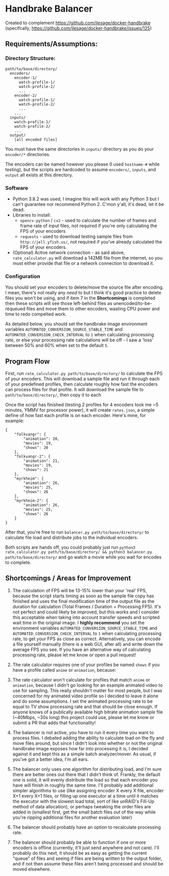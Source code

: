 # Handbrake Balancer

Created to complement https://github.com/jlesage/docker-handbrake (specifcally, https://github.com/jlesage/docker-handbrake/issues/125)

## Requirements/Assumptions:

### Directory Structure:

```
path/to/base/directory/
  encoders/
    encoder-1/
      watch-profile-1/
      watch-profile-2/
      ...
    encoder-2/
      watch-profile-1/
      watch-profile-2/
      ...
    ...
  inputs/
    watch-profile-1/
    watch-profile-2/
    ...
  output/
    [all encoded files]
```

You must have the same directories in `inputs/` directory as you do your `encoder/*` directories.

The encoders can be named however you please (I used `hostname-#` while testing), but the scripts are hardcoded to assume `encoders/`, `inputs`, and `output` all exists at this directory.

### Software

* Python 3.8.2 was used, I imagine this will work with any Python 3 but I can't guarantee nor recommend Python 2.  C'mon y'all, it's dead, let it be dead.
* Libraries to install:
  * `opencv-python` / `cv2` - used to calculate the number of frames and frame rate of input files, not required if you're only calculating the FPS of your encoders
  * `requests` - used to download testing sample files from `http://jell.yfish.us/`, not required if you've already calculated the FPS of your encoders.
* (Optional) Active network connection - as said above, `rate_calculator.py` will download a 142MB file from the internet, so you must either provide that file or a network connection to download it.

### Configuration

You should set your encoders to delete/move the source file after encoding.  I mean, there's not really any _need_ to but I think it's good practice to delete files you won't be using, and if item 7 in the **Shortcomings** is completed then these scripts will see those left-behind files as unencoded/to-be-requeued files and move them to other encoders, wasting CPU power and time to redo compelted work.

As detailed below, you should set the handbrake image environment variables `AUTOMATED_CONVERSION_SOURCE_STABLE_TIME` and `AUTOMATED_CONVERSION_CHECK_INTERVAL` to `1` when calculating processing rate, or else your processing rate calculations will be off - I saw a 'loss' between 50% and 60% when set to the default `5`.

## Program Flow

First, run `rate_calculator.py path/to/base/directory/` to calculate the FPS of your encoders.  This will download a sample file and run it through each of your predefined profiles, then calculate roughly how fast the encoders can process files for that profile.  It will download the sample file to `path/to/base/directory/`, then copy it to each 

Once the script has finished (testing 2 profiles for 4 encoders took me ~5 minutes, YMMV for processor power), it will create `rates.json`, a simple define of how fast each profile is on each encoder.  Here's mine, for example:

```
{
    "folkvangr": {
        "animation": 20,
        "movies": 19,
        "shows": 20
    },
    "folkvangr-2": {
        "animation": 21,
        "movies": 19,
        "shows": 21
    },
    "myrkheim": {
        "animation": 26,
        "movies": 25,
        "shows": 26
    },
    "myrkheim-2": {
        "animation": 26,
        "movies": 25,
        "shows": 26
    }
}
```

After that, you're free to run `balancer.py path/to/base/directory/` to calculate file load and distribute jobs to the individual encoders.

Both scripts are hands off, you could probably just run `python3 rate_calculator.py path/to/base/directory/ && python3 balancer.py path/to/base/directory/` and go watch a movie while you wait for encodes to complete.

## Shortcomings / Areas for Improvement

1. The calculation of FPS will be 13-15% lower than your 'real' FPS, because the script starts timing as soon as the sample file copy has finished and uses the final modification time of the output file as the duration for calculation (Total Frames / Duration = Processing FPS).  It's not perfect and could likely be improved, but this works and I consider this acceptable when taking into account transfer speeds and scripted wait time in the original image.  I **highly recommend** you set the environment variables `AUTOMATED_CONVERSION_SOURCE_STABLE_TIME` and `AUTOMATED_CONVERSION_CHECK_INTERVAL` to `1` when calculating processing rate, to get your FPS as close as correct.  Alternatively, you can encode a file yourself manually (there is a web GUI, after all) and write down the average FPS you see.  If you have an alternative way of calculating processing rate, please let me know or open a pull request!

2. The rate calculator requires one of your profiles be named `shows` if you have a profile called `anime` or `animation`, because:

3. The rate calculator won't calculate for profiles that match `anime` or `animation`, because I didn't go looking for an example animated video to use for sampling.  This really shouldn't matter for most people, but I was concerned for my animated video profile so I decided to leave it alone and do some assumptions.  I set the animated processing rate to be equal to TV show processing rate and that should be close enough.  If anyone knows of a publically available high bitrate animation sample file (~40Mbps, ~30s long) this project could use, please let me know or submit a PR that adds that functionality!

4. The balancer is not active, you have to run it every time you want to process files.  I debated adding the ability to calculate load on the fly and move files around, but since I didn't look into whether or not the original handbrake image exposes how far into processing it is, I decided against it and kept this as a simple batch analyzer/mover.  As usual, if you've got a better idea, I'm all ears.

5. The balancer only uses one algorithm for distributing load, and I'm sure there are better ones out there that I didn't think of.  Frankly, the default one is solid, it will evenly distribute the load so that each encoder you have will finish in roughly the same time.  I'll probably add additional simpler algorithms to use (like assigning encoder X every X file, encoder X+1 every X+1 files, or filling up one executor at a time until it matches the executor with the slowest load total, sort of like unRAID's Fill-Up method of data allocation), or perhaps tweaking the order files are added in (smallest first, get the small batch files out of the way while you're ripping additional files for another evaluation later)

6. The balancer should probably have an option to recalculate processing rate.

7. The balancer should probably be able to function if one or more encoders is offline (currently, it'll just send anywhere and not care).  I'll probably do this next, it should be as easy as getting the current "queue" of files and seeing if files are being written to the output folder, and if not then assume these files aren't being processed and should be moved elsewhere.
